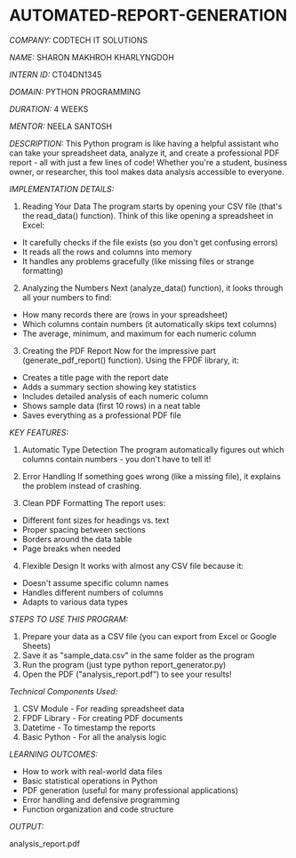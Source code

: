 # AUTOMATED-REPORT-GENERATION

*COMPANY:* CODTECH IT SOLUTIONS

*NAME:* SHARON MAKHROH KHARLYNGDOH

*INTERN ID:* CT04DN1345

*DOMAIN:* PYTHON PROGRAMMING

*DURATION:* 4 WEEKS

*MENTOR:* NEELA SANTOSH

*DESCRIPTION:* This Python program is like having a helpful assistant who can take your spreadsheet data, analyze it, and create a professional PDF report - all with just a few lines of code! Whether you're a student, business owner, or researcher, this tool makes data analysis accessible to everyone.

*IMPLEMENTATION DETAILS:*
1. Reading Your Data
The program starts by opening your CSV file (that's the read_data() function). Think of this like opening a spreadsheet in Excel:
- It carefully checks if the file exists (so you don't get confusing errors)
- It reads all the rows and columns into memory
- It handles any problems gracefully (like missing files or strange formatting)

2. Analyzing the Numbers
Next (analyze_data() function), it looks through all your numbers to find:
- How many records there are (rows in your spreadsheet)
- Which columns contain numbers (it automatically skips text columns)
- The average, minimum, and maximum for each numeric column

3. Creating the PDF Report
Now for the impressive part (generate_pdf_report() function). Using the FPDF library, it:
- Creates a title page with the report date
- Adds a summary section showing key statistics
- Includes detailed analysis of each numeric column
- Shows sample data (first 10 rows) in a neat table
- Saves everything as a professional PDF file

*KEY FEATURES:*
1. Automatic Type Detection
The program automatically figures out which columns contain numbers - you don't have to tell it!

2. Error Handling
If something goes wrong (like a missing file), it explains the problem instead of crashing.

3. Clean PDF Formatting
The report uses:
- Different font sizes for headings vs. text
- Proper spacing between sections
- Borders around the data table
- Page breaks when needed

4. Flexible Design
It works with almost any CSV file because it:
- Doesn't assume specific column names
- Handles different numbers of columns
- Adapts to various data types

*STEPS TO USE THIS PROGRAM:*
1. Prepare your data as a CSV file (you can export from Excel or Google Sheets)
2. Save it as "sample_data.csv" in the same folder as the program
3. Run the program (just type python report_generator.py)
4. Open the PDF ("analysis_report.pdf") to see your results!

*Technical Components Used:*
1. CSV Module - For reading spreadsheet data
2. FPDF Library - For creating PDF documents
3. Datetime - To timestamp the reports
4. Basic Python - For all the analysis logic

*LEARNING OUTCOMES:*
- How to work with real-world data files
- Basic statistical operations in Python
- PDF generation (useful for many professional applications)
- Error handling and defensive programming
- Function organization and code structure

*OUTPUT:*

analysis_report.pdf
